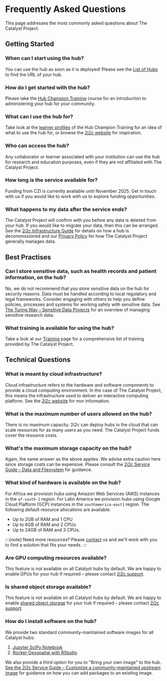 # Frequently Asked Questions

This page addresses the most commonly asked questions about The Catalyst Project.

## Getting Started

### When can I start using the hub?

You can use the hub as soon as it is deployed! Please see the [List of Hubs](./current-community-partners.md#list-of-hubs) to find the URL of your hub.

### How do I get started with the hub?

Please take the [Hub Champion Training](https://catalystproject.cloud/hub-champion-training/) course for an introduction to administering your hub for your community.

### What can I use the hub for?

Take look at the [learner profiles](https://catalystproject.cloud/hub-champion-training/profiles/learner-profiles.html) of the Hub Champion Training for an idea of what to use the hub for, or browse the [2i2c website](https://2i2c.org/) for inspiration.

### Who can access the hub?

Any collaborator or learner associated with your institution can use the hub for research and education purposes, even if they are not affiliated with The Catalyst Project.

### How long is the service available for?

Funding from CZI is currently available until November 2025. Get in touch with us if you would like to work with us to explore funding opportunities.

### What happens to my data after the service ends?

The Catalyst Project will confirm with you before any data is deleted from your hub. If you would like to migrate your data, then this can be arranged. See the [2i2c Infrastructure Guide](https://infrastructure.2i2c.org/hub-deployment-guide/hubs/delete-hub/) for details on how a hub is decommissioned and our [Privacy Policy](privacy.md) for how The Catalyst Project generally manages data.

## Best Practises

### Can I store sensitive data, such as health records and patient information, on the hub?

No, we do not recommend that you store sensitive data on the hub for security reasons. Data must be handled according to local regulatory and legal frameworks. Consider engaging with others to help you define policies, processes and systems for working safely with sensitive data. See [The Turing Way – Sensitive Data Projects](https://book.the-turing-way.org/project-design/sdp) for an overview of managing sensitive research data.

### What training is available for using the hub?

Take a look at our [Training](training.md) page for a comprehensive list of training provided by The Catalyst Project.

## Technical Questions

### What is meant by cloud infrastructure?

Cloud infrastructure refers to the hardware and software components to provide a cloud computing environment. In the case of The Catalyst Project, this means the infrastructure used to deliver an interactive computing platform. See the [2i2c website](https://2i2c.org/platform/) for mor information.

### What is the maximum number of users allowed on the hub?

There is no maximum capacity. 2i2c can deploy hubs in the cloud that can scale resources for as many users as you need. The Catalyst Project funds cover the resource costs.

### What's the maximum storage capacity on the hub?

Again, the same answer as the above applies. We advise extra caution here since storage costs can be expensive. Please consult the [2i2c Service Guide – Data and Filesystem](https://docs.2i2c.org/user/topics/data/) for guidance.

### What kind of hardware is available on the hub?

For Africa we provision hubs using Amazon Web Services (AWS) instances in the `af-south-1` region. For Latin America we provision hubs using Google Cloud Platform (GCP) instances in the `southamerica-east1` region. The following default resource allocations are available:

- Up to 2GB of RAM and 1 CPU
- Up to 6GB of RAM and 2 CPUs
- Up to 24GB of RAM and 3 CPUs.

:::{note}
Need more resources? Please [contact](./contact.md) us and we'll work with you to find a solution that fits your needs.
:::

### Are GPU computing resources available?

This feature is not available on all Catalyst hubs by default. We are happy to enable GPUs for your hub if required – please contact [2i2c support](https://docs.2i2c.org/support/).

### Is shared object storage available?

This feature is not available on all Catalyst hubs by default. We are happy to enable [shared object storage](https://docs.2i2c.org/user/topics/data/object-storage/) for your hub if required – please contact [2i2c support](https://docs.2i2c.org/support/).

### How do I install software on the hub?

We provide two standard community-maintained software images for all Catalyst hubs:

1. [Jupyter SciPy Notebook](https://jupyter-docker-stacks.readthedocs.io/en/latest/using/selecting.html#jupyter-scipy-notebook)
1. [Rocker Geospatial with RStudio](https://rocker-project.org/images/)

We also provide a third option for you to "Bring your own image" to the hub. [See the 2i2c Service Guide – Customize a community-maintained upstream image](https://docs.2i2c.org/admin/howto/environment/customize-image/) for guidance on how you can add packages to an existing image.
